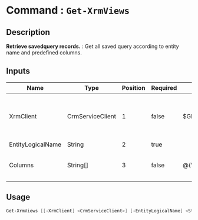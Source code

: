 ﻿# Command : `Get-XrmViews` 

## Description

**Retrieve savedquery records.** : Get all saved query according to entity name and predefined columns.

## Inputs

Name|Type|Position|Required|Default|Description
----|----|--------|--------|-------|-----------
XrmClient|CrmServiceClient|1|false|$Global:XrmClient|Xrm connector initialized to target instance. Use latest one by default. (CrmServiceClient)
EntityLogicalName|String|2|true||
Columns|String[]|3|false|@("*")|Specify expected columns to retrieve. (Default : all columns)


## Usage

```Powershell 
Get-XrmViews [[-XrmClient] <CrmServiceClient>] [-EntityLogicalName] <String> [[-Columns] <String[]>] [<CommonParameters>]
``` 


